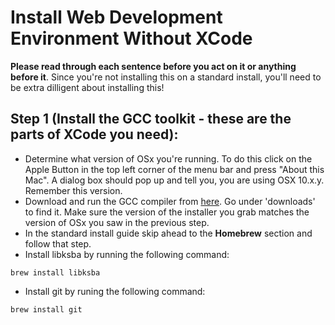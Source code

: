Install Web Development Environment Without XCode
========

__Please read through each sentence before you act on it or anything before it__.  Since you're not installing this on a standard install, you'll need to be extra dilligent about installing this!


Step 1 (Install the GCC toolkit - these are the parts of XCode you need):
-------
* Determine what version of OSx you're running.  To do this click on the Apple Button in the top left corner of the menu bar and press "About this Mac".  A dialog box should pop up and tell you, you are using OSX 10.x.y.  Remember this version.
* Download and run the GCC compiler from [here](https://github.com/kennethreitz/osx-gcc-installer/downloads).  Go under 'downloads' to find it. Make sure the version of the installer you grab matches the version of OSx you saw in the previous step. 
* In the standard install guide skip ahead to the __Homebrew__ section and follow that step.
* Install libksba by running the following command:

```
brew install libksba
```

* Install git by runing the following command:

```
brew install git
```


